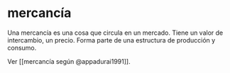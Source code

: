 # mercancía
Una mercancía es una cosa que circula en un mercado. Tiene un valor de intercambio, un precio. Forma parte de una estructura de producción y consumo.

Ver [[mercancía según @appadurai1991]].

